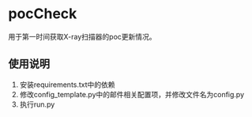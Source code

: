 pocCheck
===

用于第一时间获取X-ray扫描器的poc更新情况。

使用说明
---

1. 安装requirements.txt中的依赖
2. 修改config_template.py中的邮件相关配置项，并修改文件名为config.py
3. 执行run.py